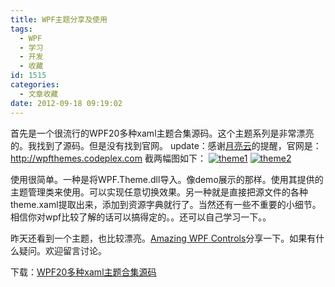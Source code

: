 ```yaml
---
title: WPF主题分享及使用
tags:
  - WPF
  - 学习
  - 开发
  - 收藏
id: 1515
categories:
  - 文章收藏
date: 2012-09-18 09:19:02
---
```


首先是一个很流行的WPF20多种xaml主题合集源码。这个主题系列是非常漂亮的。我找到了源码。但是没有找到官网。
update：感谢[月亮云](http://luacloud.com/)的提醒，官网是：http://wpfthemes.codeplex.com
截两幅图如下：
[![](/images/58b8894bc549351c298072c998486b597d88cf6c.png "theme1")](http://leaverimage.b0.upaiyun.com/27351_o.png)
[![](/images/b0597e4db9818945c1cf69a8be46725f1c45213f.jpg "theme2")](http://leaverimage.b0.upaiyun.com/27352_o.jpg)

使用很简单。一种是将WPF.Theme.dll导入。像demo展示的那样。使用其提供的主题管理类来使用。可以实现任意切换效果。另一种就是直接把源文件的各种theme.xaml提取出来，添加到资源字典就行了。当然还有一些不重要的小细节。相信你对wpf比较了解的话可以搞得定的。。还可以自己学习一下。。

昨天还看到一个主题，也比较漂亮。[Amazing WPF Controls](http://amazingwpfcontrols.codeplex.com/)分享一下。如果有什么疑问。欢迎留言讨论。

下载：[WPF20多种xaml主题合集源码](http://pan.baidu.com/share/link?shareid=55959&uk=1493685990)